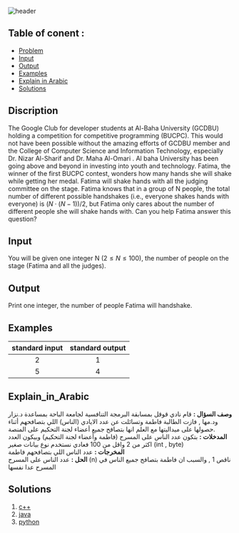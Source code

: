    ![header](https://capsule-render.vercel.app/api?type=waving&color=75FA8D&height=300&section=header&text=A.%20Shake%20hands&descAlignY=51&descAlign=62)

## Table of conent :
   * [Problem](#Discription)
   * [Input](#Input)
   * [Output](#Output)
   * [Examples](#Examples)
   * [Explain in Arabic](#Explain_in_Arabic)
   * [Solutions](#Solutions)

## Discription
The Google Club for developer students at Al-Baha University (GCDBU) holding a competition for competitive programming (BUCPC). This would not have been possible without the amazing efforts of GCDBU member and the College of Computer Science and Information Technology, especially Dr. Nizar Al-Sharif and Dr. Maha Al-Omari . Al baha University has been going above and beyond in investing into youth and technology. Fatima, the winner of the first BUCPC contest, wonders how many hands she will shake while getting her medal. Fatima will shake hands with all the judging committee on the stage. Fatima knows that in a group of N people, the total number of different possible handshakes (i.e., everyone shakes hands with everyone) is $(N⋅(N-1))/2$, but Fatima only cares about the number of different people she will shake hands with. Can you help Fatima answer this question?

## Input
You will be given one integer N $(2≤N≤100)$, the number of people on the stage (Fatima and all the judges).

## Output
Print one integer, the number of people Fatima will handshake.

## Examples
|standard input|standard output|
|:---:|:---:|
|2|1|
|5|4|

## Explain_in_Arabic
**وصف السؤال :** قام نادي قوقل بمسابقة البرمجة التنافسية لجامعة الباحة بمساعدة د.نزار ود.مها , فازت الطالبة فاطمة وتسائلت عن عدد الايادي (الناس) اللي بتصافحهم أثناء حصولها على ميداليتها مع العلم انها بتصافح جميع أعضاء لجنة التحكيم على المنصة.
<br>
**المدخلات :** بتكون عدد الناس على المسرح (فاطمة وأعضاء لجنة التحكيم) وبيكون العدد اكثر من 2 واقل من 100 فعادي نستخدم نوع بيانات صغير (int , byte) 
<br>
**المخرجات :** عدد الناس اللي بتصافحهم فاطمة
<br>
**الحل :** عدد الناس على المسرح (n) ناقص 1 , والسبب ان فاطمة بتصافح جميع الناس في المسرح عدا نفسها

## Solutions
  <ol type="1">
      	<li><a href="https://github.com/FatimaALzahrani/BUCPC/blob/main/A/A.cpp">c++</a></li>
        <li><a href="https://github.com/FatimaALzahrani/BUCPC/blob/main/A/A.java">java</a></li>
        <li><a href="https://github.com/FatimaALzahrani/BUCPC/blob/main/A/A.py">python</a></li>
      </ol>
